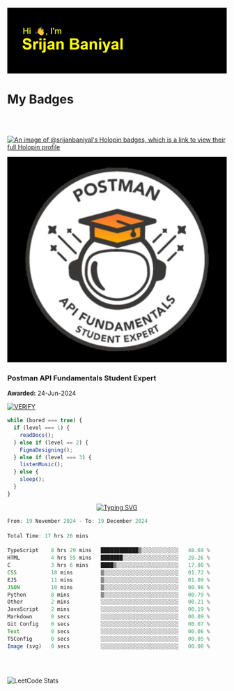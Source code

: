 ![Header](./header.png)

# My Badges

<Br />
<Br />

[![An image of @srijanbaniyal's Holopin badges, which is a link to view their full Holopin profile](https://holopin.me/srijanbaniyal)](https://holopin.io/@srijanbaniyal)

[![Postman API Fundamentals Student Expert](/Postman.jpeg)](https://api.badgr.io/public/assertions/r9BLLy0oTfKJBbkGuDI1zA)

### Postman API Fundamentals Student Expert

**Awarded:** 24-Jun-2024

[![VERIFY](https://img.shields.io/badge/VERIFY-blue)](https://badgecheck.io?url=https%3A%2F%2Fapi.badgr.io%2Fpublic%2Fassertions%2Fr9BLLy0oTfKJBbkGuDI1zA)

```javascript
while (bored === true) {
  if (level === 1) {
    readDocs();
  } else if (level == 2) {
    FigmaDesigning();
  } else if (level === 3) {
    listenMusic();
  } else {
    sleep();
  }
}
```

<p align="center">
  <a href="https://git.io/typing-svg"><img src="https://readme-typing-svg.demolab.com?font=Tilt+Prism&size=30&pause=1000&color=0FF75B&center=true&vCenter=true&width=800&height=80&lines=Time+spent+on+various+Programming+languages" alt="Typing SVG" /></a>
</p>

<!--START_SECTION:waka-->

```TypeScript
From: 19 November 2024 - To: 19 December 2024

Total Time: 17 hrs 26 mins

TypeScript    8 hrs 29 mins   ████████████▒░░░░░░░░░░░░   48.69 %
HTML          4 hrs 55 mins   ███████░░░░░░░░░░░░░░░░░░   28.26 %
C             3 hrs 6 mins    ████▒░░░░░░░░░░░░░░░░░░░░   17.80 %
CSS           18 mins         ▒░░░░░░░░░░░░░░░░░░░░░░░░   01.72 %
EJS           11 mins         ▒░░░░░░░░░░░░░░░░░░░░░░░░   01.09 %
JSON          10 mins         ▒░░░░░░░░░░░░░░░░░░░░░░░░   00.98 %
Python        8 mins          ▒░░░░░░░░░░░░░░░░░░░░░░░░   00.79 %
Other         2 mins          ░░░░░░░░░░░░░░░░░░░░░░░░░   00.21 %
JavaScript    2 mins          ░░░░░░░░░░░░░░░░░░░░░░░░░   00.19 %
Markdown      0 secs          ░░░░░░░░░░░░░░░░░░░░░░░░░   00.09 %
Git Config    0 secs          ░░░░░░░░░░░░░░░░░░░░░░░░░   00.07 %
Text          0 secs          ░░░░░░░░░░░░░░░░░░░░░░░░░   00.06 %
TSConfig      0 secs          ░░░░░░░░░░░░░░░░░░░░░░░░░   00.05 %
Image (svg)   0 secs          ░░░░░░░░░░░░░░░░░░░░░░░░░   00.00 %
```

<!--END_SECTION:waka-->

<Br />
<Br />

![LeetCode Stats](https://leetcard.jacoblin.cool/Srijan-Baniyal?theme=dark&font=Rasa&ext=contest)
